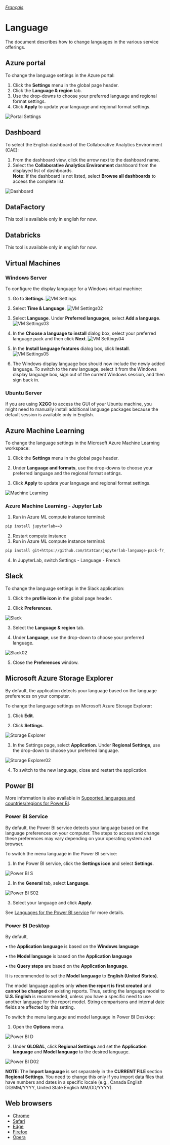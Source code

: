 _[Français](../../fr/Language.md)_
# Language 
The document describes how to change languages in the various service offerings.

## Azure portal
To change the language settings in the Azure portal:

1. Click the **Settings** menu in the global page header.
2. Click the **Language & region** tab.
3. Use the drop-downs to choose your preferred language and regional format settings.
4. Click **Apply** to update your language and regional format settings.

![Portal Settings](images/LanguageSettings/Portal_Settings_En.png)  

## Dashboard
To select the English dashboard of the Collaborative Analytics Environment (CAE):

1. From the dashboard view, click the arrow next to the dashboard name.
2. Select the **Collaborative Analytics Environment** dashboard from the displayed list of dashboards. 
</br>**Note:** If the dashboard is not listed, select **Browse all dashboards** to access the complete list.

![Dashboard](images/LanguageSettings/Dashboard_En.png)  

## DataFactory
This tool is available only in english for now.


## Databricks
This tool is available only in english for now.

## Virtual Machines
### Windows Server
To configure the display language for a Windows virtual machine:

1.	Go to **Settings**. 
![VM Settings](images/LanguageSettings/VM_Settings_En.png)  

2.	Select **Time & Language**.
![VM Settings02](images/LanguageSettings/VM_Settings02_En.png)  
 
3.	Select **Language**. Under **Preferred languages**, select **Add a language**. 
![VM Settings03](images/LanguageSettings/VM_Settings03_En.png)  

4.	In the **Choose a language to install** dialog box, select your preferred language pack and then click **Next**.
![VM Settings04](images/LanguageSettings/VM_Settings04_En.png)  
 
5.	In the **Install language features** dialog box, click **Install**. 
![VM Settings05](images/LanguageSettings/VM_Settings05_En.png)  
 
6.	The Windows display language box should now include the newly added language. To switch to the new language, select it from the Windows display language box, sign out of the current Windows session, and then sign back in.

### Ubuntu Server
<!-- To configure an Ubuntu virtual machine display language, see [Language settings](https://help.ubuntu.com/stable/ubuntu-help/prefs-language-install.html.en). -->
If you are using **X2GO** to access the GUI of your Ubuntu machine, you might need to manually install additional language packages because the default session is available only in English.


## Azure Machine Learning
To change the language settings in the Microsoft Azure Machine Learning workspace:

1. Click the **Settings** menu in the global page header.

2. Under **Language and formats**, use the drop-downs to choose your preferred language and the regional format settings.

3. Click **Apply** to update your language and regional format settings.

![Machine Learning](images/LanguageSettings/MachineLearning_En.png) 

###  Azure Machine Learning - Jupyter Lab
1. Run in Azure ML compute instance terminal: 
```sh
pip install jupyterlab==3
```
2. Restart compute instance
3. Run in Azure ML compute instance terminal: 
```sh
pip install git+https://github.com/StatCan/jupyterlab-language-pack-fr_FR
```
4. In JupyterLab, switch Settings - Language - French



## Slack
To change the language settings in the Slack application:

1.	Click the **profile icon** in the global page header.

2.	Click **Preferences**.

 ![Slack](images/LanguageSettings/Slack_En.png) 

3. Select the **Language & region** tab.

4. Under **Language**, use the drop-down to choose your preferred language.

 ![Slack02](images/LanguageSettings/Slack02_En.png) 

5. Close the **Preferences** window.



## Microsoft Azure Storage Explorer

By default, the application detects your language based on the language preferences on your computer. 

To change the language settings on Microsoft Azure Storage Explorer:

1.	Click **Edit**.

2.	Click **Settings**. 

![Storage Explorer](images/LanguageSettings/StorageExplorer_En.png) 

3.	In the Settings page, select **Application**. Under **Regional Settings**, use the drop-down to choose your preferred language.  

![Storage Explorer02](images/LanguageSettings/StorageExplorer02_En.png) 

4.	To switch to the new language, close and restart the application.


## Power BI

More information is also available in [Supported languages and countries/regions for Power BI](https://docs.microsoft.com/en-us/power-bi/fundamentals/supported-languages-countries-regions).

### Power BI Service

By default, the Power BI service detects your language based on the language preferences on your computer. The steps to access and change these preferences may vary depending on your operating system and browser.

To switch the menu language in the Power BI service:

1.	In the Power BI service, click the **Settings icon** and select **Settings**.

![Power BI S](images/LanguageSettings/PowerBiService_En.jpg)  

2.	In the **General** tab, select **Language**.

 ![Power BI S02](images/LanguageSettings/PowerBiService02_En.jpg)  

3.	Select your language and click **Apply**.

See [Languages for the Power BI service](https://docs.microsoft.com/en-us/power-bi/fundamentals/supported-languages-countries-regions#languages-for-the-power-bi-service) for more details.


### Power BI Desktop

By default,

•   the **Application language** is based on the **Windows language**

•	the **Model language** is based on the **Application language**

•	the **Query steps** are based on the **Application language**.

It is recommended to set the **Model language** to **English (United States)**.

The model language applies only **when the report is first created** and **cannot be changed** on existing reports. Thus, setting the language model to **U.S. English** is recommended, unless you have a specific need to use another language for the report model. String comparisons and internal date fields are affected by this setting.

To switch the menu language and model language in Power BI Desktop:

1.	Open the **Options** menu.

![Power BI D](images/LanguageSettings/PowerBiDesktop_En.jpg)   

2.	Under **GLOBAL**, click **Regional Settings** and set the **Application language** and **Model language** to the desired language.

 ![Power BI D02](images/LanguageSettings/PowerBiDesktop02_En.jpg)   

**NOTE**: The **Import language** is set separately in the **CURRENT FILE** section **Regional Settings**. You need to change this only if you import data files that have numbers and dates in a specific locale (e.g., Canada English DD/MM/YYYY, United State English MM/DD/YYYY).

## Web browsers

* [Chrome](https://support.google.com/chrome/answer/173424?co=GENIE.Platform%3DDesktop&hl=en)
* [Safari](https://support.apple.com/en-ca/guide/mac-help/mh26684/mac)
* [Edge](https://support.microsoft.com/en-US/microsoft-edge/use-microsoft-edge-in-another-language-4da8b5e0-11ce-7ea4-81d7-4e332eec551f)
* [Firefox](https://support.mozilla.org/en-US/kb/use-firefox-another-language)
* [Opera](https://help.opera.com/en/latest/customization/#changeLanguage)






